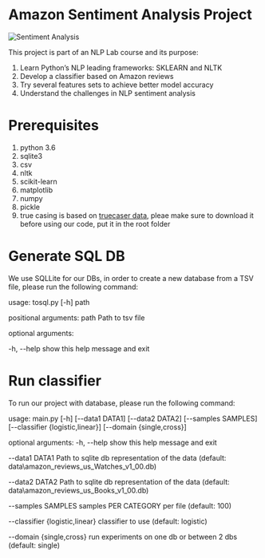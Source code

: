 # Amazon Sentiment Analysis Project

![Sentiment Analysis](https://cdn-images-1.medium.com/max/600/0*ga5rNPmVYBsCm-lz.)

This project is part of an NLP Lab course and its purpose:

1.	Learn Python’s NLP leading frameworks: SKLEARN and NLTK
2.	Develop a classifier based on Amazon reviews
3.	Try several features sets to achieve better model accuracy
4.	Understand the challenges in NLP sentiment analysis

# Prerequisites

1. python 3.6
2. sqlite3
3. csv
4. nltk
5. scikit-learn
6. matplotlib
7. numpy
8. pickle
9. true casing is based on [truecaser data](https://github.com/nreimers/truecaser/releases/download/v1.0/english_distributions.obj.zip), pleae make sure to download it before using our code, put it in the root folder

# Generate SQL DB

We use SQLLite for our DBs, in order to create a new database from a TSV file, please run the following command:

usage: tosql.py [-h] path

positional arguments:
  path        Path to tsv file

optional arguments:

  -h, --help  show this help message and exit
  
# Run classifier
  
To run our project with database, please run the following command:
  
usage: main.py [-h] [--data1 DATA1] [--data2 DATA2] [--samples SAMPLES]
               [--classifier {logistic,linear}] [--domain {single,cross}]

optional arguments:
  -h, --help            show this help message and exit
  
  --data1 DATA1         Path to sqlite db representation of the data (default:
                        data\amazon_reviews_us_Watches_v1_00.db)
                        
  --data2 DATA2         Path to sqlite db representation of the data (default:
                        data\amazon_reviews_us_Books_v1_00.db)
                        
  --samples SAMPLES     samples PER CATEGORY per file (default: 100)
  
  --classifier {logistic,linear}
                        classifier to use (default: logistic)
                        
  --domain {single,cross}
                        run experiments on one db or between 2 dbs (default:
                        single)
                        
